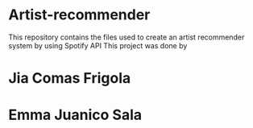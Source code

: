 # Artist-recommender
This repository contains the files used to create an artist recommender system by using Spotify API
This project was done by 
# Jia Comas Frigola
# Emma Juanico Sala
